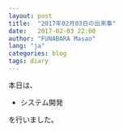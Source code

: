 ```yaml
---
layout: post
title:  "2017年02月03日の出来事"
date:   2017-02-03 22:00
author: "FUNABARA Masao"
lang: "ja"
categories: blog
tags: diary
---
```


本日は、

* システム開発

を行いました。
